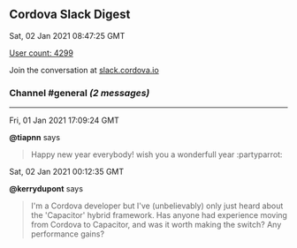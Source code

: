 ## Cordova Slack Digest
Sat, 02 Jan 2021 08:47:25 GMT

[User count: 4299](https://cordova.slack.com/)


Join the conversation at [slack.cordova.io](http://slack.cordova.io/)

### __Channel #general__ _(2 messages)_
---

Fri, 01 Jan 2021 17:09:24 GMT

__@tiapnn__ says 
> Happy new year everybody! wish you a wonderfull year :partyparrot:
> 

Sat, 02 Jan 2021 00:12:35 GMT

__@kerrydupont__ says 
> I'm a Cordova developer but I've (unbelievably) only just heard about the 'Capacitor' hybrid framework.  Has anyone had experience moving from Cordova to Capacitor, and was it worth making the switch?  Any performance gains?
> 
